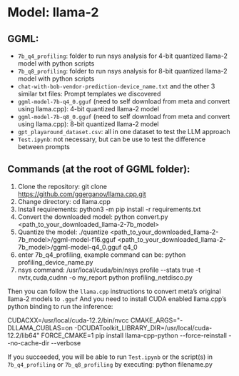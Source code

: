# Model: llama-2

## GGML:
- `7b_q4_profiling`: folder to run nsys analysis for 4-bit quantized llama-2 model with python scripts
- `7b_q8_profiling`: folder to run nsys analysis for 8-bit quantized llama-2 model with python scripts
- `chat-with-bob-vendor-prediction-device_name.txt` and the other 3 similar txt files: Prompt templates we discovered
- `ggml-model-7b-q4_0.gguf` (need to self download from meta and convert using llama.cpp): 4-bit quantized llama-2 model
- `ggml-model-7b-q8_0.gguf` (need to self download from meta and convert using llama.cpp): 8-bit quantized llama-2 model
- `gpt_playaround_dataset.csv`: all in one dataset to test the LLM approach
- `Test.ipynb`: not necessary, but can be use to test the difference between prompts

## Commands (at the root of GGML folder):
1. Clone the repository:
git clone https://github.com/ggerganov/llama.cpp.git
2. Change directory:
cd llama.cpp
3. Install requirements:
python3 -m pip install -r requirements.txt
4. Convert the downloaded model:
python convert.py <path_to_your_downloaded_llama-2-7b_model>
5. Quantize the model:
./quantize <path_to_your_downloaded_llama-2-7b_model>/ggml-model-f16.gguf <path_to_your_downloaded_llama-2-7b_model>/ggml-model-q4_0.gguf q4_0
6. enter 7b_q4_profiling, example command can be:
python profiling_device_name.py
7. nsys command:
/usr/local/cuda/bin/nsys profile --stats true -t nvtx,cuda,cudnn -o my_report python profiling_netdisco.py

Then you can follow the `llama.cpp` instructions to convert meta’s original llama-2 models to `.gguf`
And you need to install CUDA enabled llama.cpp’s python binding to run the inference:

CUDACXX=/usr/local/cuda-12.2/bin/nvcc CMAKE_ARGS="-DLLAMA_CUBLAS=on -DCUDAToolkit_LIBRARY_DIR=/usr/local/cuda-12.2/lib64" FORCE_CMAKE=1 pip install llama-cpp-python --force-reinstall --no-cache-dir --verbose


If you succeeded, you will be able to run `Test.ipynb` or the script(s) in `7b_q4_profiling` or `7b_q8_profiling` by executing:
python filename.py
